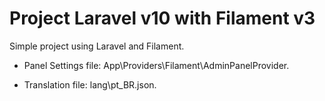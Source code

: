 # Project Laravel v10 with Filament v3

Simple project using Laravel and Filament.

- Panel Settings file: App\Providers\Filament\AdminPanelProvider.

- Translation file: lang\pt_BR.json.


